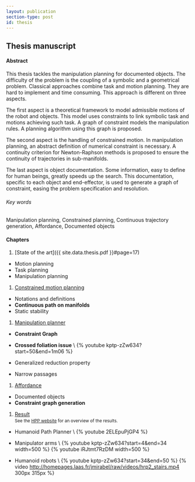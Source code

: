 ```yaml
---
layout: publication
section-type: post
id: thesis
---
```


## Thesis manuscript

#### Abstract

This thesis tackles the manipulation planning for documented objects.
The difficulty of the problem is the coupling of a symbolic and a geometrical problem.
Classical approaches combine task and motion planning.
They are hard to implement and time consuming.
This approach is different on three aspects.

The first aspect is a theoretical framework to model admissible motions of the robot and objects.
This model uses constraints to link symbolic task and motions achieving such task.
A graph of constraint models the manipulation rules.
A planning algorithm using this graph is proposed.

The second aspect is the handling of constrained motion.
In manipulation planning, an abstract definition of numerical constraint is necessary.
A continuity criterion for Newton-Raphson methods is proposed to ensure the continuity of trajectories in sub-manifolds.

The last aspect is object documentation.
Some information, easy to define for human beings, greatly speeds up the search.
This documentation, specific to each object and end-effector, is used to generate a graph of constraint, easing the problem specification and resolution.

###### Key words
Manipulation planning, Constrained planning, Continuous trajectory generation, Affordance, Documented objects

<style>
ul {
text-align: left;
}
li {
text-align: left;
}
</style>

#### Chapters

1. [State of the art]({{ site.data.thesis.pdf }}#page=17)
  - Motion planning
  - Task planning
  - Manipulation planning

1. [Constrained motion planning](thesis/chap2.html)
  - Notations and definitions
  - **Continuous path on manifolds**
  - Static stability

1. [Manipulation planner](thesis/chap3.html)

  - **Constraint Graph**
  - **Crossed foliation issue** \\
    {% youtube kptp-zZw634?start=50&end=1m06 %}

  - Generalized reduction property
  - Narrow passages

1. [Affordance](thesis/chap4.html)
  - Documented objects
  - **Constraint graph generation**

1. [Result](thesis/chap5.html)  
  <small>See the [HPP website](https://humanoid-path-planner.github.io/hpp-doc/index.html) for an overview of the results.</small>

  - Humanoid Path Planner \\
    {% youtube 2ELEpuPjGP4 %}

  - Manipulator arms \\
    {% youtube kptp-zZw634?start=4&end=34 width=500 %}
    {% youtube iRJtmt7RzDM                width=500 %}

  - Humanoid robots \\
    {% youtube kptp-zZw634?start=34&end=50 %}
    {% video http://homepages.laas.fr/jmirabel/raw/videos/hrp2_stairs.mp4 300px 315px %}
